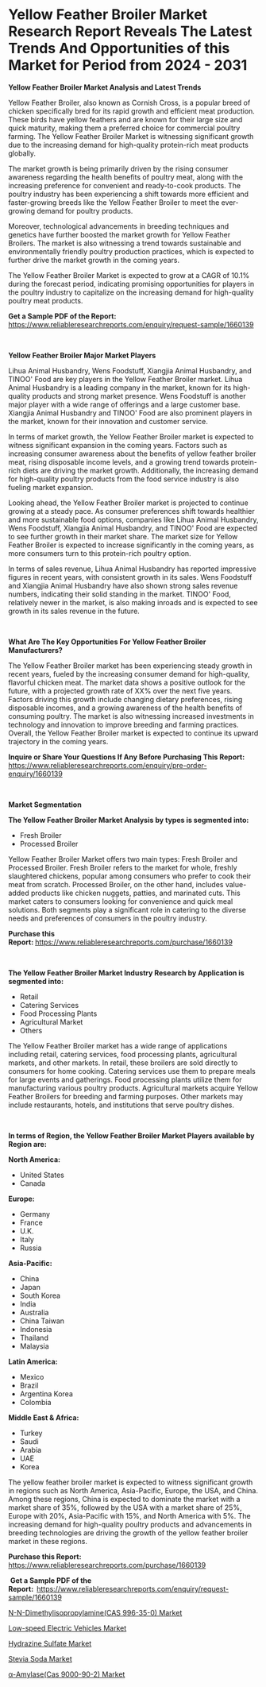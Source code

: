 <p><h1>Yellow Feather Broiler Market Research Report Reveals The Latest Trends And Opportunities of this Market for Period from 2024 - 2031</h1></p><p><strong>Yellow Feather Broiler Market Analysis and Latest Trends</strong></p>
<p><p>Yellow Feather Broiler, also known as Cornish Cross, is a popular breed of chicken specifically bred for its rapid growth and efficient meat production. These birds have yellow feathers and are known for their large size and quick maturity, making them a preferred choice for commercial poultry farming. The Yellow Feather Broiler Market is witnessing significant growth due to the increasing demand for high-quality protein-rich meat products globally.</p><p>The market growth is being primarily driven by the rising consumer awareness regarding the health benefits of poultry meat, along with the increasing preference for convenient and ready-to-cook products. The poultry industry has been experiencing a shift towards more efficient and faster-growing breeds like the Yellow Feather Broiler to meet the ever-growing demand for poultry products.</p><p>Moreover, technological advancements in breeding techniques and genetics have further boosted the market growth for Yellow Feather Broilers. The market is also witnessing a trend towards sustainable and environmentally friendly poultry production practices, which is expected to further drive the market growth in the coming years.</p><p>The Yellow Feather Broiler Market is expected to grow at a CAGR of 10.1% during the forecast period, indicating promising opportunities for players in the poultry industry to capitalize on the increasing demand for high-quality poultry meat products.</p></p>
<p><strong>Get a Sample PDF of the Report:&nbsp;</strong> <a href="https://www.reliableresearchreports.com/enquiry/request-sample/1660139">https://www.reliableresearchreports.com/enquiry/request-sample/1660139</a></p>
<p>&nbsp;</p>
<p><strong>Yellow Feather Broiler Major Market Players</strong></p>
<p><p>Lihua Animal Husbandry, Wens Foodstuff, Xiangjia Animal Husbandry, and TINOO' Food are key players in the Yellow Feather Broiler market. Lihua Animal Husbandry is a leading company in the market, known for its high-quality products and strong market presence. Wens Foodstuff is another major player with a wide range of offerings and a large customer base. Xiangjia Animal Husbandry and TINOO' Food are also prominent players in the market, known for their innovation and customer service.</p><p>In terms of market growth, the Yellow Feather Broiler market is expected to witness significant expansion in the coming years. Factors such as increasing consumer awareness about the benefits of yellow feather broiler meat, rising disposable income levels, and a growing trend towards protein-rich diets are driving the market growth. Additionally, the increasing demand for high-quality poultry products from the food service industry is also fueling market expansion.</p><p>Looking ahead, the Yellow Feather Broiler market is projected to continue growing at a steady pace. As consumer preferences shift towards healthier and more sustainable food options, companies like Lihua Animal Husbandry, Wens Foodstuff, Xiangjia Animal Husbandry, and TINOO' Food are expected to see further growth in their market share. The market size for Yellow Feather Broiler is expected to increase significantly in the coming years, as more consumers turn to this protein-rich poultry option.</p><p>In terms of sales revenue, Lihua Animal Husbandry has reported impressive figures in recent years, with consistent growth in its sales. Wens Foodstuff and Xiangjia Animal Husbandry have also shown strong sales revenue numbers, indicating their solid standing in the market. TINOO' Food, relatively newer in the market, is also making inroads and is expected to see growth in its sales revenue in the future.</p></p>
<p>&nbsp;</p>
<p><strong>What Are The Key Opportunities For Yellow Feather Broiler Manufacturers?</strong></p>
<p><p>The Yellow Feather Broiler market has been experiencing steady growth in recent years, fueled by the increasing consumer demand for high-quality, flavorful chicken meat. The market data shows a positive outlook for the future, with a projected growth rate of XX% over the next five years. Factors driving this growth include changing dietary preferences, rising disposable incomes, and a growing awareness of the health benefits of consuming poultry. The market is also witnessing increased investments in technology and innovation to improve breeding and farming practices. Overall, the Yellow Feather Broiler market is expected to continue its upward trajectory in the coming years.</p></p>
<p><strong>Inquire or Share Your Questions If Any Before Purchasing This Report:</strong> <a href="https://www.reliableresearchreports.com/enquiry/pre-order-enquiry/1660139">https://www.reliableresearchreports.com/enquiry/pre-order-enquiry/1660139</a></p>
<p>&nbsp;</p>
<p><strong>Market Segmentation</strong></p>
<p><strong>The Yellow Feather Broiler Market Analysis by types is segmented into:</strong></p>
<p><ul><li>Fresh Broiler</li><li>Processed Broiler</li></ul></p>
<p><p>Yellow Feather Broiler Market offers two main types: Fresh Broiler and Processed Broiler. Fresh Broiler refers to the market for whole, freshly slaughtered chickens, popular among consumers who prefer to cook their meat from scratch. Processed Broiler, on the other hand, includes value-added products like chicken nuggets, patties, and marinated cuts. This market caters to consumers looking for convenience and quick meal solutions. Both segments play a significant role in catering to the diverse needs and preferences of consumers in the poultry industry.</p></p>
<p><strong>Purchase this Report:&nbsp;</strong><a href="https://www.reliableresearchreports.com/purchase/1660139">https://www.reliableresearchreports.com/purchase/1660139</a></p>
<p>&nbsp;</p>
<p><strong>The Yellow Feather Broiler Market Industry Research by Application is segmented into:</strong></p>
<p><ul><li>Retail</li><li>Catering Services</li><li>Food Processing Plants</li><li>Agricultural Market</li><li>Others</li></ul></p>
<p><p>The Yellow Feather Broiler market has a wide range of applications including retail, catering services, food processing plants, agricultural markets, and other markets. In retail, these broilers are sold directly to consumers for home cooking. Catering services use them to prepare meals for large events and gatherings. Food processing plants utilize them for manufacturing various poultry products. Agricultural markets acquire Yellow Feather Broilers for breeding and farming purposes. Other markets may include restaurants, hotels, and institutions that serve poultry dishes.</p></p>
<p>&nbsp;</p>
<p><strong>In terms of Region, the Yellow Feather Broiler Market Players available by Region are:</strong></p>
<p>
    <p> <strong> North America: </strong>
        <ul>
            <li>United States</li>
            <li>Canada</li>
        </ul>
        </p> 
    <p> <strong> Europe: </strong>
        <ul>
            <li>Germany</li>
            <li>France</li>
            <li>U.K.</li>
            <li>Italy</li>
            <li>Russia</li>
        </ul>
        </p> 
    <p> <strong> Asia-Pacific: </strong>
        <ul>
            <li>China</li>
            <li>Japan</li>
            <li>South Korea</li>
            <li>India</li>
            <li>Australia</li>
            <li>China Taiwan</li>
            <li>Indonesia</li>
            <li>Thailand</li>
            <li>Malaysia</li>
        </ul>
        </p> 
    <p> <strong> Latin America: </strong>
        <ul>
            <li>Mexico</li>
            <li>Brazil</li>
            <li>Argentina Korea</li>
            <li>Colombia</li>
        </ul>
        </p> 
    <p> <strong> Middle East & Africa: </strong>
        <ul>
            <li>Turkey</li>
            <li>Saudi</li>
            <li>Arabia</li>
            <li>UAE</li>
            <li>Korea</li>
        </ul>
    </p>
    </p>
<p><p>The yellow feather broiler market is expected to witness significant growth in regions such as North America, Asia-Pacific, Europe, the USA, and China. Among these regions, China is expected to dominate the market with a market share of 35%, followed by the USA with a market share of 25%, Europe with 20%, Asia-Pacific with 15%, and North America with 5%. The increasing demand for high-quality poultry products and advancements in breeding technologies are driving the growth of the yellow feather broiler market in these regions.</p></p>
<p><strong>Purchase this Report: </strong><a href="https://www.reliableresearchreports.com/purchase/1660139">https://www.reliableresearchreports.com/purchase/1660139</a></p>
<p>&nbsp;<strong>Get a Sample PDF of the Report:&nbsp;&nbsp;</strong><a href="https://www.reliableresearchreports.com/enquiry/request-sample/1660139">https://www.reliableresearchreports.com/enquiry/request-sample/1660139</a></p>
<p><strong></strong></p>
<p><p><a href="https://angry-finch-aaf.notion.site/Insights-into-N-N-Dimethylisopropylamine-CAS-996-35-0-Market-Size-Analysing-Market-Share-Trends--8850cd7049ba4768830a4c8c121210f6">N-N-Dimethylisopropylamine(CAS 996-35-0) Market</a></p><p><a href="https://chivalrous-flock-a86.notion.site/Low-speed-Electric-Vehicles-Market-Size-Market-Trends-and-Growth-Outlook-forecasted-for-period-fro-9075040265484c2dacab2c416726b99b">Low-speed Electric Vehicles Market</a></p><p><a href="https://view.publitas.com/reportprime-1/hydrazine-sulfate-market-size-and-growth-market-segmentation-regional-and-country-breakdowns-and-market-trends-for-period-from-2024-2031/">Hydrazine Sulfate Market</a></p><p><a href="https://view.publitas.com/reportprime-1/stevia-soda-market-a-comprehensive-report-of-its-market-share-growth-trends-2024-2031/">Stevia Soda Market</a></p><p><a href="https://faithful-glue-af3.notion.site/Amylase-Cas-9000-90-2-Market-Research-Report-Provides-Critical-Insights-that-can-help-Shape-Busines-20cb161065d44513947e2121fcd2e247">α-Amylase(Cas 9000-90-2) Market</a></p></p>